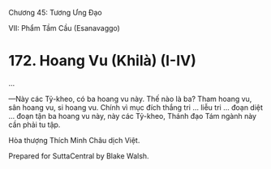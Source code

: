  

Chương 45: Tương Ưng Ðạo

VII: Phẩm Tầm Cầu (Esanavaggo)

# 172\. Hoang Vu (Khilà) (I-IV)

…

—Này các Tỷ-kheo, có ba hoang vu này. Thế nào là ba? Tham hoang vu, sân hoang vu, si hoang vu. Chính vì mục đích thắng tri … liễu tri … đoạn diệt … đoạn tận ba hoang vu này, này các Tỷ-kheo, Thánh đạo Tám ngành này cần phải tu tập.

Hòa thượng Thích Minh Châu dịch Việt.

Prepared for SuttaCentral by Blake Walsh.